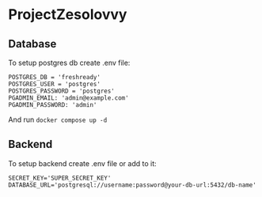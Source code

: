 # ProjectZesolovvy

## Database

To setup postgres db create .env file:
```
POSTGRES_DB = 'freshready'
POSTGRES_USER = 'postgres'
POSTGRES_PASSWORD = 'postgres'
PGADMIN_EMAIL: 'admin@example.com'
PGADMIN_PASSWORD: 'admin'
```
And run `docker compose up -d`


## Backend

To setup backend create .env file or add to it:
```
SECRET_KEY='SUPER_SECRET_KEY'
DATABASE_URL='postgresql://username:password@your-db-url:5432/db-name'
```
